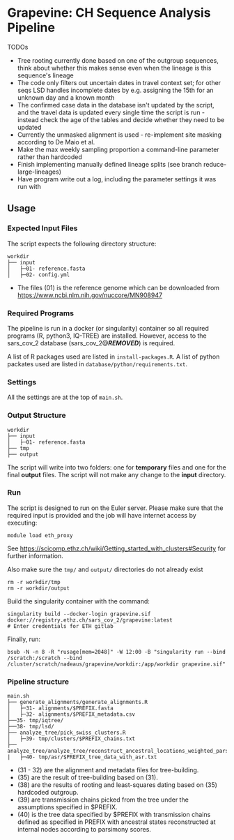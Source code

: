 # Grapevine: CH Sequence Analysis Pipeline

TODOs
* Tree rooting currently done based on one of the outgroup sequences, think about whether this makes sense even when the lineage is this sequence's lineage
* The code only filters out uncertain dates in travel context set; for other seqs LSD handles incomplete dates by e.g. assigning the 15th for an unknown day and a known month
* The confirmed case data in the database isn't updated by the script, and the travel data is updated every single time the script is run - instead check the age of the tables and decide whether they need to be updated
* Currently the unmasked alignment is used - re-implement site masking according to De Maio et al.
* Make the max weekly sampling proportion a command-line parameter rather than hardcoded 
* Finish implementing manually defined lineage splits (see branch reduce-large-lineages)
* Have program write out a log, including the parameter settings it was run with

## Usage

### Expected Input Files

The script expects the following directory structure:

```
workdir
├── input
│   ├─01- reference.fasta
│   ├─02- config.yml
```

- The files (01) is the reference genome which can be downloaded from https://www.ncbi.nlm.nih.gov/nuccore/MN908947


### Required Programs

The pipeline is run in a docker (or singularity) container so all required programs (R, python3, IQ-TREE) are installed. However, access to the sars_cov_2 database (sars_cov_2@***REMOVED***) is required.

A list of R packages used are listed in `install-packages.R`.
A list of python packates used are listed in `database/python/requirements.txt`.


### Settings

All the settings are at the top of `main.sh`.


### Output Structure

```
workdir
├── input
│   ├─01- reference.fasta
├── tmp
├── output
```

The script will write into two folders: one for **temporary** files and one for the final **output** files. The script will not make any change to the **input** directory.


### Run

The script is designed to run on the Euler server. Please make sure that the required input is provided and the job will have internet access by executing:

```
module load eth_proxy
```

See https://scicomp.ethz.ch/wiki/Getting_started_with_clusters#Security for further information.

Also make sure the `tmp/` and `output/` directories do not already exist

```
rm -r workdir/tmp
rm -r workdir/output
```

Build the singularity container with the command:

```
singularity build --docker-login grapevine.sif docker://registry.ethz.ch/sars_cov_2/grapevine:latest
# Enter credentials for ETH gitlab
```

Finally, run:

```
bsub -N -n 8 -R "rusage[mem=2048]" -W 12:00 -B "singularity run --bind /scratch:/scratch --bind /cluster/scratch/nadeaus/grapevine/workdir:/app/workdir grapevine.sif"
```

### Pipeline structure
```
main.sh
├── generate_alignments/generate_alignments.R
│   ├─31- alignments/$PREFIX.fasta
│   ├─32- alignments/$PREFIX_metadata.csv
├──35- tmp/iqtree/
├──38- tmp/lsd/
├── analyze_tree/pick_swiss_clusters.R 
│   ├─39- tmp/clusters/$PREFIX_chains.txt
├── analyze_tree/analyze_tree/reconstruct_ancestral_locations_weighted_parsimony.R
|   ├─40- tmp/asr/$PREFIX_tree_data_with_asr.txt
```

- (31 - 32) are the alignment and metadata files for tree-building.
- (35) are the result of tree-building based on (31).
- (38) are the results of rooting and least-squares dating based on (35) hardcoded outgroup.
- (39) are transmission chains picked from the tree under the assumptions specified in $PREFIX.
- (40) is the tree data specified by $PREFIX with transmission chains defined as specified in PREFIX with ancestral states reconstructed at internal nodes according to parsimony scores.
